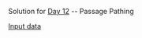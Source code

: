 Solution for [Day 12](https://adventofcode.com/2021/day/12) -- Passage Pathing

[Input data](../../../../../resources/day12input.txt)

